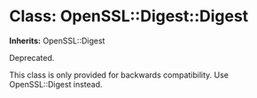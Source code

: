 # Class: OpenSSL::Digest::Digest
**Inherits:** OpenSSL::Digest
    

Deprecated.

This class is only provided for backwards compatibility. Use OpenSSL::Digest
instead.



